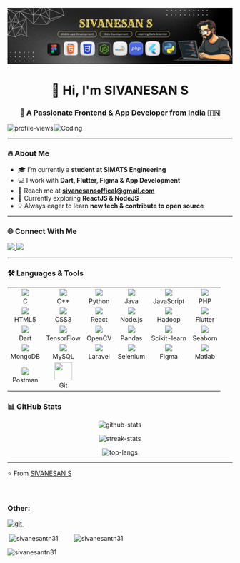<img src="LinkedIn Banner.png" alt="Profile"><h1 align="center">👋 Hi, I'm SIVANESAN S</h1>
<h3 align="center">🚀 A Passionate Frontend & App Developer from India 🇮🇳</h3>

<img align="right" alt="Coding" width="400" src="https://media.tenor.com/UrnPTaqPEzkAAAAd/developer.gif"/>

<p align="left">
  <img src="https://komarev.com/ghpvc/?username=sivanesantn31&label=Profile%20views&color=0e75b6&style=flat" alt="profile-views" />
</p>

---

### 🔥 About Me  
- 🎓 I’m currently a **student at SIMATS Engineering**  
- 💻 I work with **Dart, Flutter, Figma & App Development**  
- 📧 Reach me at **sivanesansoffical@gmail.com**  
- 🌱 Currently exploring **ReactJS & NodeJS**  
- 💡 Always eager to learn **new tech & contribute to open source**  

---

### 🌐 Connect With Me  
<p align="left">
  <a href="https://linkedin.com/in/sivanesan-srinivasan" target="_blank">
    <img src="https://img.shields.io/badge/-SIVANESAN%20S-blue?style=for-the-badge&logo=Linkedin&logoColor=white"/>
  </a>
  <a href="https://instagram.com/sivanesantn31" target="_blank">
    <img src="https://img.shields.io/badge/-@sivanesantn31-E4405F?style=for-the-badge&logo=Instagram&logoColor=white"/>
  </a>
</p>

---

### 🛠️ Languages & Tools  

<table>
  <tr>
    <td align="center"><img src="https://img.shields.io/badge/C-00599C?style=for-the-badge&logo=c&logoColor=white"/><br/>C</td>
    <td align="center"><img src="https://img.shields.io/badge/C++-00599C?style=for-the-badge&logo=cplusplus&logoColor=white"/><br/>C++</td>
    <td align="center"><img src="https://img.shields.io/badge/Python-3776AB?style=for-the-badge&logo=python&logoColor=white"/><br/>Python</td>
    <td align="center"><img src="https://img.shields.io/badge/Java-ED8B00?style=for-the-badge&logo=openjdk&logoColor=white"/><br/>Java</td>
    <td align="center"><img src="https://img.shields.io/badge/JavaScript-F7E017?style=for-the-badge&logo=javascript&logoColor=black"/><br/>JavaScript</td>
    <td align="center"><img src="https://img.shields.io/badge/PHP-777BB4?style=for-the-badge&logo=php&logoColor=white"/><br/>PHP</td>
  </tr>
  <tr>
    <td align="center"><img src="https://img.shields.io/badge/HTML5-E34F26?style=for-the-badge&logo=html5&logoColor=white"/><br/>HTML5</td>
    <td align="center"><img src="https://img.shields.io/badge/CSS3-1572B6?style=for-the-badge&logo=css3&logoColor=white"/><br/>CSS3</td>
    <td align="center"><img src="https://img.shields.io/badge/React-61DAFB?style=for-the-badge&logo=react&logoColor=black"/><br/>React</td>
    <td align="center"><img src="https://img.shields.io/badge/Node.js-339933?style=for-the-badge&logo=node.js&logoColor=white"/><br/>Node.js</td>
    <td align="center"><img src="https://img.shields.io/badge/Hadoop-FFCA28?style=for-the-badge&logo=apachehadoop&logoColor=black"/><br/>Hadoop</td>
    <td align="center"><img src="https://img.shields.io/badge/Flutter-02569B?style=for-the-badge&logo=flutter&logoColor=white"/><br/>Flutter</td>
  </tr>
  <tr>
    <td align="center"><img src="https://img.shields.io/badge/Dart-0175C2?style=for-the-badge&logo=dart&logoColor=white"/><br/>Dart</td>
    <td align="center"><img src="https://img.shields.io/badge/TensorFlow-FF6F00?style=for-the-badge&logo=tensorflow&logoColor=white"/><br/>TensorFlow</td>
    <td align="center"><img src="https://img.shields.io/badge/OpenCV-27338e?style=for-the-badge&logo=opencv&logoColor=white"/><br/>OpenCV</td>
    <td align="center"><img src="https://img.shields.io/badge/Pandas-150458?style=for-the-badge&logo=pandas&logoColor=white"/><br/>Pandas</td>
    <td align="center"><img src="https://img.shields.io/badge/Scikit--Learn-F7931E?style=for-the-badge&logo=scikitlearn&logoColor=white"/><br/>Scikit-learn</td>
    <td align="center"><img src="https://img.shields.io/badge/Seaborn-0C4B33?style=for-the-badge&logoColor=white"/><br/>Seaborn</td>
  </tr>
  <tr>
    <td align="center"><img src="https://img.shields.io/badge/MongoDB-4EA94B?style=for-the-badge&logo=mongodb&logoColor=white"/><br/>MongoDB</td>
    <td align="center"><img src="https://img.shields.io/badge/MySQL-4479A1?style=for-the-badge&logo=mysql&logoColor=white"/><br/>MySQL</td>
    <td align="center"><img src="https://img.shields.io/badge/Laravel-FF2D20?style=for-the-badge&logo=laravel&logoColor=white"/><br/>Laravel</td>
    <td align="center"><img src="https://img.shields.io/badge/Selenium-43B02A?style=for-the-badge&logo=selenium&logoColor=white"/><br/>Selenium</td>
    <td align="center"><img src="https://img.shields.io/badge/Figma-F24E1E?style=for-the-badge&logo=figma&logoColor=white"/><br/>Figma</td>
    <td align="center"><img src="https://img.shields.io/badge/Matlab-orange?style=for-the-badge&logo=mathworks&logoColor=white"/><br/>Matlab</td>
  </tr>
  <tr>
    <td align="center"><img src="https://img.shields.io/badge/Postman-FF6C37?style=for-the-badge&logo=postman&logoColor=white"/><br/>Postman</td>
    <td align="center"><img src="https://www.vectorlogo.zone/logos/git-scm/git-scm-icon.svg" width="40" height="40"/><br/>Git</td>
  </tr>
</table>

### 📊 GitHub Stats  
<p align="center">
  <img src="https://github-readme-stats.vercel.app/api?username=sivanesantn31&show_icons=true&theme=tokyonight" alt="github-stats" />
</p>
<p align="center">
  <img src="https://github-readme-streak-stats.herokuapp.com/?user=sivanesantn31&theme=tokyonight" alt="streak-stats" />
</p>
<p align="center">
  <img src="https://github-readme-stats.vercel.app/api/top-langs/?username=sivanesantn31&layout=compact&theme=tokyonight" alt="top-langs" />
</p>

---

⭐️ From [SIVANESAN S](https://github.com/sivanesantn31)

&emsp;&emsp;</p>
<h3 align="left">Other: </h3><p align="left">
<a href="https://git-scm.com/" target="_blank" rel="noreferrer"> <img src="https://www.vectorlogo.zone/logos/git-scm/git-scm-icon.svg" alt="git" width="40" height="40"/> </a> &emsp;&emsp;
 </p>

<p>&nbsp;<img align="center" src="https://github-readme-stats.vercel.app/api?username=sivanesantn31&show_icons=true&locale=en" alt="sivanesantn31" /> &emsp;&emsp;
<img align="center" src="https://github-readme-streak-stats.herokuapp.com/?user=sivanesantn31&" alt="sivanesantn31" /></p>

<p><img align="left" src="https://github-readme-stats.vercel.app/api/top-langs?username=sivanesantn31&show_icons=true&locale=en&layout=compact" alt="sivanesantn31" /></p>

